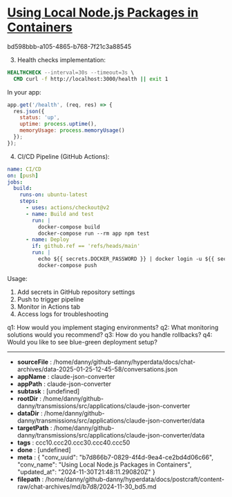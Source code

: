 # [Using Local Node.js Packages in Containers](https://claude.ai/chat/b7d866b7-0829-4f4d-9ea4-ce2bd4d06c66)

bd598bbb-a105-4865-b768-7f21c3a88545

 3. Health checks implementation:
```dockerfile
HEALTHCHECK --interval=30s --timeout=3s \
  CMD curl -f http://localhost:3000/health || exit 1
```
In your app:
```javascript
app.get('/health', (req, res) => {
  res.json({
    status: 'up',
    uptime: process.uptime(),
    memoryUsage: process.memoryUsage()
  });
});
```

4. CI/CD Pipeline (GitHub Actions):
```yaml
name: CI/CD
on: [push]
jobs:
  build:
    runs-on: ubuntu-latest
    steps:
      - uses: actions/checkout@v2
      - name: Build and test
        run: |
          docker-compose build
          docker-compose run --rm app npm test
      - name: Deploy
        if: github.ref == 'refs/heads/main'
        run: |
          echo ${{ secrets.DOCKER_PASSWORD }} | docker login -u ${{ secrets.DOCKER_USERNAME }} --password-stdin
          docker-compose push
```

Usage:
1. Add secrets in GitHub repository settings
2. Push to trigger pipeline
3. Monitor in Actions tab
4. Access logs for troubleshooting

q1: How would you implement staging environments?
q2: What monitoring solutions would you recommend?
q3: How do you handle rollbacks?
q4: Would you like to see blue-green deployment setup?

---

* **sourceFile** : /home/danny/github-danny/hyperdata/docs/chat-archives/data-2025-01-25-12-45-58/conversations.json
* **appName** : claude-json-converter
* **appPath** : claude-json-converter
* **subtask** : [undefined]
* **rootDir** : /home/danny/github-danny/transmissions/src/applications/claude-json-converter
* **dataDir** : /home/danny/github-danny/transmissions/src/applications/claude-json-converter/data
* **targetPath** : /home/danny/github-danny/transmissions/src/applications/claude-json-converter/data
* **tags** : ccc10.ccc20.ccc30.ccc40.ccc50
* **done** : [undefined]
* **meta** : {
  "conv_uuid": "b7d866b7-0829-4f4d-9ea4-ce2bd4d06c66",
  "conv_name": "Using Local Node.js Packages in Containers",
  "updated_at": "2024-11-30T21:48:11.290820Z"
}
* **filepath** : /home/danny/github-danny/hyperdata/docs/postcraft/content-raw/chat-archives/md/b7d8/2024-11-30_bd5.md